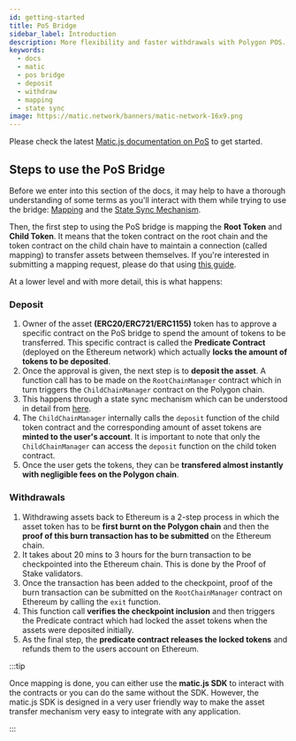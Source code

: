 ```yaml
---
id: getting-started
title: PoS Bridge
sidebar_label: Introduction
description: More flexibility and faster withdrawals with Polygon POS.
keywords:
  - docs
  - matic
  - pos bridge
  - deposit
  - withdraw
  - mapping
  - state sync
image: https://matic.network/banners/matic-network-16x9.png
---
```


Please check the latest [Matic.js documentation on PoS](../matic-js/get-started.md) to get started.

## Steps to use the PoS Bridge

Before we enter into this section of the docs, it may help to have a thorough understanding of some terms as you'll interact with them while trying to use the bridge: [Mapping](https://docs.polygon.technology/docs/develop/ethereum-polygon/submit-mapping-request/) and the [State Sync Mechanism](https://docs.polygon.technology/docs/pos/state-sync/state-sync/).

Then, the first step to using the PoS bridge is mapping the **Root Token** and **Child Token**. It means that the token contract on the root chain and the token contract on the child chain have to maintain a connection (called mapping) to transfer assets between themselves. If you're interested in submitting a mapping request, please do that using [this guide](/docs/develop/ethereum-polygon/submit-mapping-request/).

At a lower level and with more detail, this is what happens:

### Deposit

  1. Owner of the asset **(ERC20/ERC721/ERC1155)** token has to approve a specific contract on the PoS bridge to spend the amount of tokens to be transferred. This specific contract is called the **Predicate Contract** (deployed on the Ethereum network) which actually **locks the amount of tokens to be deposited**.
  2. Once the approval is given, the next step is to **deposit the asset**. A function call has to be made on the `RootChainManager` contract which in turn triggers the `ChildChainManager` contract on the Polygon chain.
  3. This happens through a state sync mechanism which can be understood in detail from [here](/docs/pos/state-sync/state-sync/).
  4. The `ChildChainManager` internally calls the `deposit` function of the child token contract and the corresponding amount of asset tokens are **minted to the user's account**. It is important to note that only the `ChildChainManager` can access the `deposit` function on the child token contract.
  5. Once the user gets the tokens, they can be **transfered almost instantly with negligible fees on the Polygon chain**.

### Withdrawals

  1. Withdrawing assets back to Ethereum is a 2-step process in which the asset token has to be **first burnt on the Polygon chain** and then the **proof of this burn transaction has to be submitted** on the Ethereum chain.
  2. It takes about 20 mins to 3 hours for the burn transaction to be checkpointed into the Ethereum chain. This is done by the Proof of Stake validators.
  3. Once the transaction has been added to the checkpoint, proof of the burn transaction can be submitted on the `RootChainManager` contract on Ethereum by calling the `exit` function.
  4. This function call **verifies the checkpoint inclusion** and then triggers the Predicate contract which had locked the asset tokens when the assets were deposited initially.
  5. As the final step, the **predicate contract releases the locked tokens** and refunds them to the users account on Ethereum.

:::tip

Once mapping is done, you can either use the **matic.js SDK** to interact with the contracts or you can do the same without the SDK. However, the matic.js SDK is designed in a very user friendly way to make the asset transfer mechanism very easy to integrate with any application.

:::
